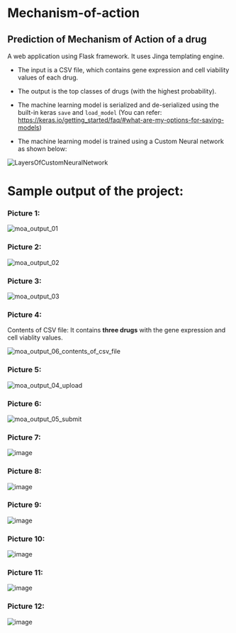 # Mechanism-of-action
## Prediction of Mechanism of Action of a drug

A web application using Flask framework. It uses Jinga templating engine.
- The input is a CSV file, which contains gene expression and cell viability values of each drug. 
- The output is the top classes of drugs (with the highest probability). 
- The machine learning model is serialized and de-serialized using the built-in keras ```save``` and ```load_model``` 
  (You can refer: https://keras.io/getting_started/faq/#what-are-my-options-for-saving-models)

- The machine learning model is trained using a Custom Neural network as shown below:

![LayersOfCustomNeuralNetwork](https://user-images.githubusercontent.com/36910708/124378972-0cbeb600-dcd2-11eb-85c4-f5e10525b567.png)

# Sample output of the project:

### Picture 1:
![moa_output_01](https://user-images.githubusercontent.com/36910708/124379000-2fe96580-dcd2-11eb-8f68-dd1dd58f550f.JPG)


### Picture 2:
![moa_output_02](https://user-images.githubusercontent.com/36910708/124379001-3081fc00-dcd2-11eb-91f9-6df3a9ee4674.JPG)


### Picture 3:
![moa_output_03](https://user-images.githubusercontent.com/36910708/124379002-3081fc00-dcd2-11eb-89b1-a96a43cb4532.JPG)

### Picture 4:
Contents of CSV file: 
It contains **three drugs** with the gene expression and cell viablity values.

![moa_output_06_contents_of_csv_file](https://user-images.githubusercontent.com/36910708/124383509-7b0f7280-dcea-11eb-93a6-36252e5f8f25.JPG)

### Picture 5:
![moa_output_04_upload](https://user-images.githubusercontent.com/36910708/124379003-311a9280-dcd2-11eb-9bb9-0d25a25881a6.JPG)

### Picture 6:
![moa_output_05_submit](https://user-images.githubusercontent.com/36910708/124379004-311a9280-dcd2-11eb-9e1b-1bd88f39c67d.jpg)

### Picture 7:
![image](https://user-images.githubusercontent.com/36910708/124466494-55e73680-ddb4-11eb-97fa-78bd83ba71a8.png)

### Picture 8:
![image](https://user-images.githubusercontent.com/36910708/124466584-65ff1600-ddb4-11eb-9b10-9ceec5e38f98.png)

### Picture 9:
![image](https://user-images.githubusercontent.com/36910708/124466653-731c0500-ddb4-11eb-958a-f39aab10e637.png)

### Picture 10:
![image](https://user-images.githubusercontent.com/36910708/124466712-83cc7b00-ddb4-11eb-93a9-a46ad22c11f7.png)

### Picture 11:
![image](https://user-images.githubusercontent.com/36910708/124466758-921a9700-ddb4-11eb-8ce1-bc7615251827.png)

### Picture 12:
![image](https://user-images.githubusercontent.com/36910708/124466787-9941a500-ddb4-11eb-8508-4406c6844d92.png)

